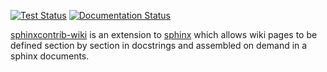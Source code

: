 [![Test Status](https://circleci.com/gh/amirkdv/sphinxcontrib-wiki.svg?style=shield)](https://circleci.com/gh/amirkdv/sphinxcontrib-wiki)
[![Documentation Status](https://readthedocs.org/projects/sphinxcontrib-wiki/badge/?version=latest)](http://sphinxcontrib-wiki.readthedocs.org/en/latest/?badge=latest)


[sphinxcontrib-wiki](https://sphinxcontrib-wiki.readthedocs.org) is an extension to
[sphinx](http://www.sphinx-doc.org/) which allows wiki pages to be defined section by
section in docstrings and assembled on demand in a sphinx documents.
